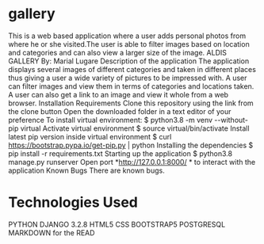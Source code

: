 # gallery
This is a web based application where a user adds personal photos from where he or she visited.The user is able to filter images based on location and categories and can also view a larger size of the image.
ALDIS GALLERY
By: Marial Lugare
Description of the application
The application displays several images of different categories and taken in different places thus giving a user a wide variety of pictures to be impressed with.
A user can filter images and view them in terms of categories and locations taken.
A user can also get a link to an image and view it whole from a web browser.
Installation Requirements
Clone this repository using the link from the clone button
Open the downloaded folder in a text editor of your preference
To install virtual environment:
$ python3.8 -m venv --without-pip virtual
Activate virtual environment
$ source virtual/bin/activate
Install latest pip version inside virtual environment
$ curl https://bootstrap.pypa.io/get-pip.py | python
Installing the dependencies
$ pip install -r requirements.txt
Starting up the application
$ python3.8 manage.py runserver
Open port *http://127.0.0.1:8000/ * to interact with the application
Known Bugs
There are known bugs.

# Technologies Used
PYTHON
DJANGO 3.2.8
HTML5
CSS
BOOTSTRAP5
POSTGRESQL
MARKDOWN for the READ
